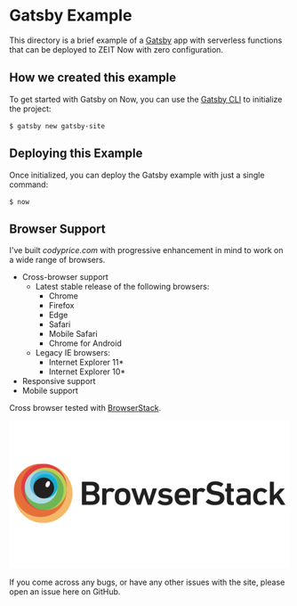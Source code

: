 # Gatsby Example

This directory is a brief example of a [Gatsby](https://www.gatsbyjs.org/) app with serverless functions that can be deployed to ZEIT Now with zero configuration.

## How we created this example

To get started with Gatsby on Now, you can use the [Gatsby CLI](https://www.gatsbyjs.org/docs/gatsby-cli/) to initialize the project:

```shell
$ gatsby new gatsby-site
```

## Deploying this Example

Once initialized, you can deploy the Gatsby example with just a single command:

```shell
$ now
```

## Browser Support

I've built _codyprice.com_ with progressive enhancement in mind to work on a wide range of browsers.

- Cross-browser support
  - Latest stable release of the following browsers:
    - Chrome
    - Firefox
    - Edge
    - Safari
    - Mobile Safari
    - Chrome for Android
  - Legacy IE browsers:
    - Internet Explorer 11\*
    - Internet Explorer 10\*
- Responsive support
- Mobile support

Cross browser tested with [BrowserStack](https://www.browserstack.com/).

[![BrowserStack](content/assets/browserstack-logo-600x315.png)](https://www.browserstack.com/)

If you come across any bugs, or have any other issues with the site, please open an issue here on GitHub.
